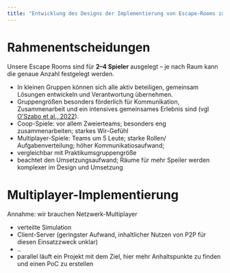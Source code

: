 ```yaml
---
title: "Entwicklung des Designs der Implementierung von Escape-Rooms im Spiel"
---
```


# Rahmenentscheidungen

Unsere Escape Rooms sind für **2–4 Spieler** ausgelegt – je nach Raum kann die genaue Anzahl festgelegt werden.
*   In kleinen Gruppen können sich alle aktiv beteiligen, gemeinsam Lösungen entwickeln und Verantwortung übernehmen. 
*   Gruppengrößen besonders förderlich für Kommunikation, Zusammenarbeit und ein intensives gemeinsames Erlebnis sind (vgl [O’Szabo et al., 2022](../research/sources/the_anatomy_of_social_dynamics_in_escape_rooms.md)). 
*   Coop-Spiele: vor allem Zweierteams; besonders eng zusammenarbeiten; starkes Wir-Gefühl
*   Multiplayer-Spiele: Teams um 5 Leute; starke Rollen/ Aufgabenverteilung; höher Kommunikatiosaufwand; 
*   vergleichbar mit Praktikumsgruppengröße
*   beachtet den Umsetzungsaufwand; Räume für mehr Speiler werden komplexer im Design und Umsetzung
# Multiplayer-Implementierung

Annahme: wir brauchen Netzwerk-Multiplayer

- verteilte Simulation
- Client-Server (geringster Aufwand, inhaltlicher Nutzen von P2P für diesen Einsatzzweck unklar)
- ..
- parallel läuft ein Projekt mit dem Ziel, hier mehr Anhaltspunkte zu finden und einen PoC zu erstellen
